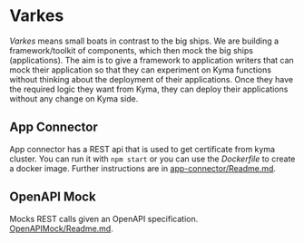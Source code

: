 # Varkes
*Varkes* means small boats in contrast to the big ships. We are building a framework/toolkit of components, which then mock the big ships (applications). The aim is to give a framework to application writers that can mock their application so that they can experiment on Kyma functions without thinking about the deployment of their applications. Once they have the required logic they want from Kyma, they can deploy their applications without any change on Kyma side.
## App Connector
App connector has a REST api that is used to get certificate from kyma cluster. You can run it with `npm start` or you can use the *Dockerfile* to create a docker image. Further instructions are in [app-connector/Readme.md](app-connector/Readme.md).

## OpenAPI Mock
Mocks REST calls given an OpenAPI specification. [OpenAPIMock/Readme.md](OpenAPIMock/Readme.md).